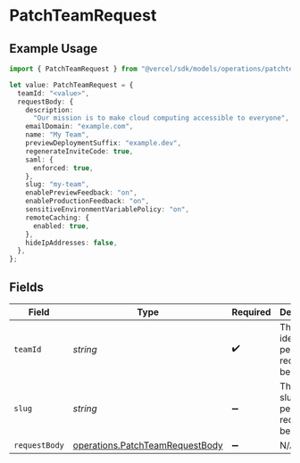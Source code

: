 # PatchTeamRequest

## Example Usage

```typescript
import { PatchTeamRequest } from "@vercel/sdk/models/operations/patchteam.js";

let value: PatchTeamRequest = {
  teamId: "<value>",
  requestBody: {
    description:
      "Our mission is to make cloud computing accessible to everyone",
    emailDomain: "example.com",
    name: "My Team",
    previewDeploymentSuffix: "example.dev",
    regenerateInviteCode: true,
    saml: {
      enforced: true,
    },
    slug: "my-team",
    enablePreviewFeedback: "on",
    enableProductionFeedback: "on",
    sensitiveEnvironmentVariablePolicy: "on",
    remoteCaching: {
      enabled: true,
    },
    hideIpAddresses: false,
  },
};
```

## Fields

| Field                                                                              | Type                                                                               | Required                                                                           | Description                                                                        |
| ---------------------------------------------------------------------------------- | ---------------------------------------------------------------------------------- | ---------------------------------------------------------------------------------- | ---------------------------------------------------------------------------------- |
| `teamId`                                                                           | *string*                                                                           | :heavy_check_mark:                                                                 | The Team identifier to perform the request on behalf of.                           |
| `slug`                                                                             | *string*                                                                           | :heavy_minus_sign:                                                                 | The Team slug to perform the request on behalf of.                                 |
| `requestBody`                                                                      | [operations.PatchTeamRequestBody](../../models/operations/patchteamrequestbody.md) | :heavy_minus_sign:                                                                 | N/A                                                                                |